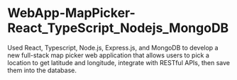 # WebApp-MapPicker-React_TypeScript_Nodejs_MongoDB
 Used React, Typescript, Node.js, Express.js, and MongoDB to develop a new full-stack map picker web application that allows users to pick a location to get latitude and longitude, integrate with RESTful APIs, then save them into the database.
